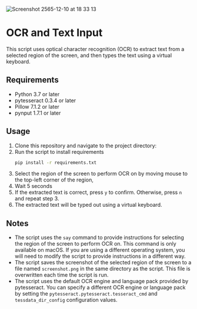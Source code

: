 ![Screenshot 2565-12-10 at 18 33 13](https://user-images.githubusercontent.com/32159637/206853487-13b6868e-ea2e-447a-8089-cbd2f743ded0.png)

# OCR and Text Input

This script uses optical character recognition (OCR) to extract text from a selected region of the screen, and then types the text using a virtual keyboard.

## Requirements

- Python 3.7 or later
- pytesseract 0.3.4 or later
- Pillow 7.1.2 or later
- pynput 1.7.1 or later

## Usage
1. Clone this repository and navigate to the project directory:
2. Run the script to install requirements
    ```bash
    pip install -r requirements.txt
    ```
4. Select the region of the screen to perform OCR on by moving mouse to the top-left corner of the region, 
5. Wait 5 seconds
6. If the extracted text is correct, press `y` to confirm. Otherwise, press `n` and repeat step 3.
7. The extracted text will be typed out using a virtual keyboard.

## Notes

- The script uses the `say` command to provide instructions for selecting the region of the screen to perform OCR on. This command is only available on macOS. If you are using a different operating system, you will need to modify the script to provide instructions in a different way.
- The script saves the screenshot of the selected region of the screen to a file named `screenshot.png` in the same directory as the script. This file is overwritten each time the script is run.
- The script uses the default OCR engine and language pack provided by pytesseract. You can specify a different OCR engine or language pack by setting the `pytesseract.pytesseract.tesseract_cmd` and `tessdata_dir_config` configuration values.
